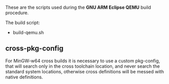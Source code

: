 These are the scripts used during the **GNU ARM Eclipse QEMU** build procedure.

The build script:

* build-qemu.sh

## cross-pkg-config

For MinGW-w64 cross builds it is necessary to use a custom pkg-config, that will search only in the cross toolchain location, and never search the standard system locations, otherwise cross definitions will be messed with native definitions.

